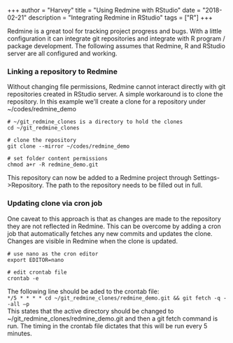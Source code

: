 +++
author = "Harvey"
title = "Using Redmine with RStudio"
date = "2018-02-21"
description = "Integrating Redmine in RStudio"
tags = ["R"]
+++

Redmine is a great tool for tracking project progress and bugs.  With a little configuration it can integrate git repositories and integrate with R program / package development.  The following assumes that Redmine, R and RStudio server are all configured and working.

### Linking a repository to Redmine
Without changing file permissions, Redmine cannot interact directly with git repositories created in RStudio server.  A simple workaround is to clone the repository.  In this example we'll create a clone for a repository under ~/codes/redmine_demo

```
# ~/git_redmine_clones is a directory to hold the clones
cd ~/git_redmine_clones

# clone the repository
git clone --mirror ~/codes/redmine_demo

# set folder content permissions
chmod a+r -R redmine_demo.git
```

This repository can now be added to a Redmine project through Settings->Repository.
The path to the repository needs to be filled out in full.

### Updating clone via cron job
One caveat to this approach is that as changes are made to the repository they are not reflected in Redmine.  This can be overcome by adding a cron job that automatically fetches any new commits and updates the clone.  Changes are visible in Redmine when the clone is updated.

```
# use nano as the cron editor
export EDITOR=nano

# edit crontab file
crontab -e
```

The following line should be aded to the crontab file:  
`*/5 * * * * cd ~/git_redmine_clones/redmine_demo.git && git fetch -q --all –p`  
This states that the active directory should be changed to ~/git_redmine_clones/redmine_demo.git and then a git fetch command is run.  The timing in the crontab file dictates that this will be run every 5 minutes.

